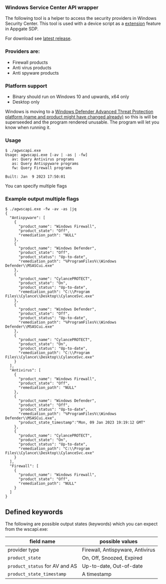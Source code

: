 ### Windows Service Center API wrapper
The following tool is a helper to access the security providers in Windows Security Center. This tool is used with a device script as a [extension](https://github.com/appgate/sdp-extensions) feature in Appgate SDP.

For download see [latest release](https://github.com/appgate/sdp-wscapi/releases/latest).

### Providers are:
* Firewall products
* Anti virus products
* Anti spyware products

### Platform support
* Binary should run on Windows 10 and upwards, x64 only
* Desktop only

Windows is moving to a [Windows Defender Advanced Threat Protection platform (name and product might have changed already)](https://docs.microsoft.com/en-us/windows/security/threat-protection/microsoft-defender-atp/microsoft-defender-advanced-threat-protection) so this is will be superseeded and the program rendered unusable. The program will let you know when running it.

### Usage
```
$ ./agwscapi.exe
Usage: agwscapi.exe [-av | -as | -fw]
   av: Query Antivirus programs
   as: Query Antispyware programs
   fw: Query Firewall programs

Built: Jan  9 2023 17:50:01
```

You can specify multiple flags

### Example output multiple flags
```
$ ./agwscapi.exe -fw -av -as |jq
{
  "Antispyware": [
    {
      "product_name": "Windows Firewall",
      "product_state": "Off",
      "remediation_path": "NULL"
    },
    {
      "product_name": "Windows Defender",
      "product_state": "Off",
      "product_status": "Up-to-date",
      "remediation_path": "%ProgramFiles%\\Windows Defender\\MSASCui.exe"
    },
    {
      "product_name": "CylancePROTECT",
      "product_state": "On",
      "product_status": "Up-to-date",
      "remediation_path": "C:\\Program Files\\Cylance\\Desktop\\CylanceSvc.exe"
    },
    {
      "product_name": "Windows Defender",
      "product_state": "Off",
      "product_status": "Up-to-date",
      "remediation_path": "%ProgramFiles%\\Windows Defender\\MSASCui.exe"
    },
    {
      "product_name": "CylancePROTECT",
      "product_state": "On",
      "product_status": "Up-to-date",
      "remediation_path": "C:\\Program Files\\Cylance\\Desktop\\CylanceSvc.exe"
    }
  ],
  "Antivirus": [
    {
      "product_name": "Windows Firewall",
      "product_state": "Off",
      "remediation_path": "NULL"
    },
    {
      "product_name": "Windows Defender",
      "product_state": "Off",
      "product_status": "Up-to-date",
      "remediation_path": "%ProgramFiles%\\Windows Defender\\MSASCui.exe",
      "product_state_timestamp":"Mon, 09 Jan 2023 19:19:12 GMT"
    },
    {
      "product_name": "CylancePROTECT",
      "product_state": "On",
      "product_status": "Up-to-date",
      "remediation_path": "C:\\Program Files\\Cylance\\Desktop\\CylanceSvc.exe"
    }
  ],
  "Firewall": [
    {
      "product_name": "Windows Firewall",
      "product_state": "Off",
      "remediation_path": "NULL"
    }
  ]
}
```

## Defined keywords
The following are possible output states (keywords) which you can expect from the wscapi.exe:

| field name                     | possible values                  |
|--------------------------------|----------------------------------|
| provider type                  | Firewall, Antispyware, Antivirus |
| `product_state`                | On, Off, Snoozed, Expired        |
| `product_status` for AV and AS | Up-to-date, Out-of-date          |
| `product_state_timestamp`      | A timestamp                      |





